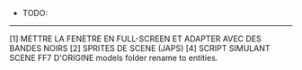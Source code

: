 + TODO:
-------

[1] METTRE LA FENETRE EN FULL-SCREEN ET ADAPTER AVEC DES BANDES NOIRS
[2] SPRITES DE SCENE (JAPS)
[4] SCRIPT SIMULANT SCENE FF7 D'ORIGINE
models folder rename to entities.
